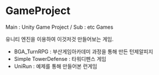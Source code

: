 # GameProject

Main : Unity Game Project / Sub : etc Games

유니티 엔진을 이용하여 이것저것 만들어보는 게임. 

- BGA_TurnRPG : 부산게임아카데미 과정을 통해 만든 턴제알피지
- Simple TowerDefense : 타워디펜스 게임
- UniRun : 예제를 통해 만들어본 런게임
